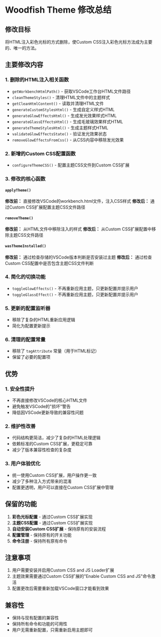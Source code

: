 # Woodfish Theme 修改总结

## 修改目标
将HTML注入彩色光标的方式删除，使Custom CSS注入彩色光标方法成为主要的、唯一的方法。

## 主要修改内容

### 1. 删除的HTML注入相关函数
- `getWorkbenchHtmlPath()` - 获取VSCode工作台HTML文件路径
- `cleanThemeStyles()` - 清理HTML文件中的主题样式
- `getCleanHtmlContent()` - 读取并清理HTML文件
- `generateCustomStylesHtml()` - 生成自定义样式HTML
- `generateGlowEffectsHtml()` - 生成发光效果样式HTML
- `generateGlassEffectsHtml()` - 生成毛玻璃效果样式HTML
- `generateThemeStylesHtml()` - 生成主题样式HTML
- `validateGlowEffectsState()` - 验证发光效果状态
- `removeGlowEffectsFromCss()` - 从CSS内容中移除发光效果

### 2. 新增的Custom CSS配置函数
- `configureThemeCSS()` - 配置主题CSS文件到Custom CSS扩展

### 3. 修改的核心函数

#### `applyTheme()`
**修改前：** 直接修改VSCode的workbench.html文件，注入CSS样式
**修改后：** 通过Custom CSS扩展配置主题CSS文件路径

#### `removeTheme()`
**修改前：** 从HTML文件中移除注入的样式
**修改后：** 从Custom CSS扩展配置中移除主题CSS文件路径

#### `wasThemeInstalled()`
**修改前：** 通过检查存储的VSCode版本判断是否安装过主题
**修改后：** 通过检查Custom CSS配置中是否包含主题CSS文件判断

### 4. 简化的切换功能
- `toggleGlowEffects()` - 不再重新应用主题，只更新配置并提示用户
- `toggleGlassEffect()` - 不再重新应用主题，只更新配置并提示用户

### 5. 更新的配置监听器
- 移除了复杂的HTML重新应用逻辑
- 简化为配置更新提示

### 6. 清理的配置常量
- 移除了 `tagAttribute` 常量（用于HTML标记）
- 保留了必要的配置项

## 优势

### 1. 安全性提升
- 不再直接修改VSCode的核心HTML文件
- 避免触发VSCode的"损坏"警告
- 降低因VSCode更新导致的兼容性问题

### 2. 维护性改善
- 代码结构更简洁，减少了复杂的HTML处理逻辑
- 依赖标准的Custom CSS扩展，更稳定可靠
- 减少了版本兼容性检查的复杂度

### 3. 用户体验优化
- 统一使用Custom CSS扩展，用户操作更一致
- 减少了多种注入方式带来的混淆
- 配置更透明，用户可以直接在Custom CSS扩展中管理

## 保留的功能

1. **彩色光标配置** - 通过Custom CSS扩展实现
2. **主题CSS配置** - 通过Custom CSS扩展实现
3. **自动安装Custom CSS扩展** - 保持原有的安装流程
4. **配置管理** - 保持原有的开关功能
5. **命令注册** - 保持所有原有命令

## 注意事项

1. 用户需要安装并启用Custom CSS and JS Loader扩展
2. 主题效果需要通过Custom CSS扩展的"Enable Custom CSS and JS"命令激活
3. 配置更改后需要重新加载VSCode窗口才能看到效果

## 兼容性

- 保持与现有配置的兼容性
- 保持所有命令和功能的可用性
- 用户无需重新配置，只需重新启用主题即可
